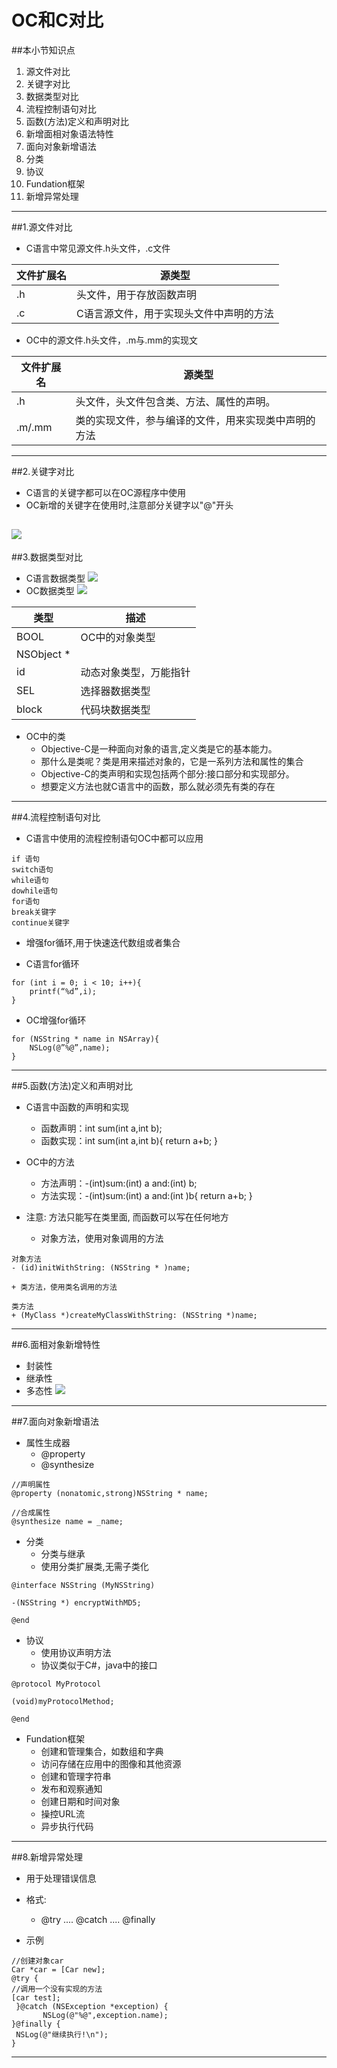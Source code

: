 # OC和C对比
##本小节知识点
1. 源文件对比
2. 关键字对比
3. 数据类型对比
4. 流程控制语句对比
5. 函数(方法)定义和声明对比
6. 新增面相对象语法特性
7. 面向对象新增语法
8. 分类
9. 协议
10. Fundation框架
11. 新增异常处理


---

##1.源文件对比
- C语言中常见源文件.h头文件，.c文件

|文件扩展名|源类型|
|---|---|
|.h|头文件，用于存放函数声明|
|.c|C语言源文件，用于实现头文件中声明的方法|

- OC中的源文件.h头文件，.m与.mm的实现文

|文件扩展名|源类型|
|---|---|
|.h|头文件，头文件包含类、方法、属性的声明。|
|.m/.mm|类的实现文件，参与编译的文件，用来实现类中声明的方法|

---

##2.关键字对比
- C语言的关键字都可以在OC源程序中使用
- OC新增的关键字在使用时,注意部分关键字以"@"开头

![](http://7xj0kx.com1.z0.glb.clouddn.com/gjzdb.png)
---

##3.数据类型对比
- C语言数据类型
![](http://7xj0kx.com1.z0.glb.clouddn.com/数据类型.png)
- OC数据类型
![](http://7xj0kx.com1.z0.glb.clouddn.com/数据类型2.png)

|类型|描述|
|---|---|
|BOOL|OC中的对象类型|
|NSObject *||
|id|动态对象类型，万能指针|
|SEL|选择器数据类型|
|block|代码块数据类型|

- OC中的类
    + Objective-C是一种面向对象的语言,定义类是它的基本能力。
    + 那什么是类呢？类是用来描述对象的，它是一系列方法和属性的集合
    + Objective-C的类声明和实现包括两个部分:接口部分和实现部分。
    + 想要定义方法也就C语言中的函数，那么就必须先有类的存在

---

##4.流程控制语句对比
- C语言中使用的流程控制语句OC中都可以应用
```
if 语句
switch语句
while语句
dowhile语句
for语句
break关键字
continue关键字
```
- 增强for循环,用于快速迭代数组或者集合

- C语言for循环
```
for (int i = 0; i < 10; i++){
    printf(“%d”,i);
}
```
- OC增强for循环
```
for (NSString * name in NSArray){
    NSLog(@”%@”,name);
}
```

---

##5.函数(方法)定义和声明对比
- C语言中函数的声明和实现
    + 函数声明：int sum(int a,int b);
    + 函数实现：int sum(int a,int b){  return a+b; }

- OC中的方法
    + 方法声明：-(int)sum:(int) a and:(int) b;
    + 方法实现：-(int)sum:(int) a and:(int )b{ return a+b; }

- 注意: 方法只能写在类里面, 而函数可以写在任何地方
    + 对象方法，使用对象调用的方法
```
对象方法
- (id)initWithString: (NSString * )name;
```
    + 类方法，使用类名调用的方法
```
类方法
+ (MyClass *)createMyClassWithString: (NSString *)name;
```

---

##6.面相对象新增特性
- 封装性
- 继承性
- 多态性
![](http://7xj0kx.com1.z0.glb.clouddn.com/mxdx.png)

---

##7.面向对象新增语法
- 属性生成器
    + @property
    + @synthesize
```
//声明属性
@property (nonatomic,strong)NSString * name;

//合成属性
@synthesize name = _name;
```
- 分类
    + 分类与继承
    + 使用分类扩展类,无需子类化
```
@interface NSString (MyNSString)

-(NSString *) encryptWithMD5;

@end
```
- 协议
    + 使用协议声明方法
    + 协议类似于C#，java中的接口
```
@protocol MyProtocol

(void)myProtocolMethod;

@end
```

- Fundation框架
    + 创建和管理集合，如数组和字典
    + 访问存储在应用中的图像和其他资源
    + 创建和管理字符串
    + 发布和观察通知
    + 创建日期和时间对象
    + 操控URL流
    + 异步执行代码

---

##8.新增异常处理
- 用于处理错误信息
- 格式:
    + @try .... @catch .... @finally

- 示例
```
//创建对象car
Car *car = [Car new];
@try {
//调用一个没有实现的方法
[car test];
 }@catch (NSException *exception) {
       NSLog(@"%@",exception.name);
}@finally {
 NSLog(@"继续执行!\n");
}
```
---
